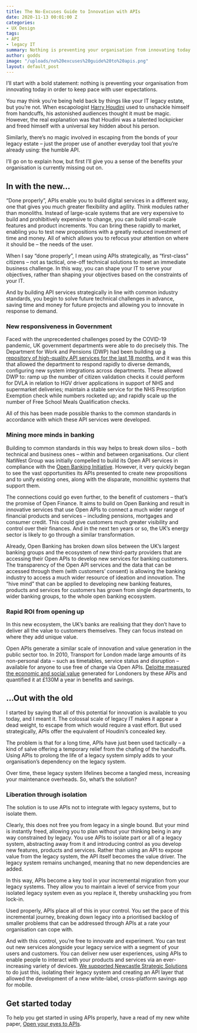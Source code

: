 ```yaml
---
title: The No-Excuses Guide to Innovation with APIs
date: 2020-11-13 00:01:00 Z
categories:
- UX Design
tags:
- API
- legacy IT
summary: Nothing is preventing your organisation from innovating today in order to keep pace with user expectations, because properly using APIs helps you escape from the bonds of your legacy estate.
author: godds
image: "/uploads/no%20excuses%20guide%20to%20apis.png"
layout: default_post
---
```


I’ll start with a bold statement: nothing is preventing your organisation from innovating today in order to keep pace with user expectations.

You may think you’re being held back by things like your IT legacy estate, but you’re not. When escapologist [Harry Houdini](https://en.wikipedia.org/wiki/Harry_Houdini) used to unshackle himself from handcuffs, his astonished audiences thought it must be magic. However, the real explanation was that Houdini was a talented lockpicker and freed himself with a universal key hidden about his person.

Similarly, there’s no magic involved in escaping from the bonds of your legacy estate – just the proper use of another everyday tool that you’re already using: the humble API.

I’ll go on to explain how, but first I’ll give you a sense of the benefits your organisation is currently missing out on.

## In with the new...

“Done properly”, APIs enable you to build digital services in a different way, one that gives you much greater flexibility and agility. Think modules rather than monoliths. Instead of large-scale systems that are very expensive to build and prohibitively expensive to change, you can build small-scale features and product increments. You can bring these rapidly to market, enabling you to test new propositions with a greatly reduced investment of time and money. All of which allows you to refocus your attention on where it should be – the needs of the user.

When I say “done properly”, I mean using APIs strategically, as “first-class” citizens – not as tactical, one-off technical solutions to meet an immediate business challenge. In this way, you can shape your IT to serve your objectives, rather than shaping your objectives based on the constraints of your IT.

And by building API services strategically in line with common industry standards, you begin to solve future technical challenges in advance, saving time and money for future projects and allowing you to innovate in response to demand.

### New responsiveness in Government

Faced with the unprecedented challenges posed by the COVID-19 pandemic, UK government departments were able to do precisely this. The Department for Work and Pensions (DWP) had been building up [a repository of high-quality API services for the last 18 months](https://dwpdigital.blog.gov.uk/2020/06/29/how-our-silent-api-army-has-helped-dwps-covid-19-response/), and it was this that allowed the department to respond rapidly to diverse demands, configuring new system integrations across departments. These allowed DWP to: ramp up the number of citizen validation checks it could perform for DVLA in relation to HGV driver applications in support of NHS and supermarket deliveries; maintain a stable service for the NHS Prescription Exemption check while numbers rocketed up; and rapidly scale up the number of Free School Meals Qualification checks.

All of this has been made possible thanks to the common standards in accordance with which these API services were developed.

### Mining more minds in banking

Building to common standards in this way helps to break down silos – both technical and business ones – within and between organisations. Our client NatWest Group was initially compelled to build its Open API services in compliance with the [Open Banking Initiative](https://www.openbanking.org.uk/). However, it very quickly began to see the vast opportunities its APIs presented to create new propositions and to unify existing ones, along with the disparate, monolithic systems that support them.

The connections could go even further, to the benefit of customers – that’s the promise of Open Finance. It aims to build on Open Banking and result in innovative services that use Open APIs to connect a much wider range of financial products and services – including pensions, mortgages and consumer credit. This could give customers much greater visibility and control over their finances. And in the next ten years or so, the UK’s energy sector is likely to go through a similar transformation.

Already, Open Banking has broken down silos between the UK’s largest banking groups and the ecosystem of new third-party providers that are accessing their Open APIs to develop new services for banking customers. The transparency of the Open API services and the data that can be accessed through them (with customers’ consent) is allowing the banking industry to access a much wider resource of ideation and innovation. The “hive mind” that can be applied to developing new banking features, products and services for customers has grown from single departments, to wider banking groups, to the whole open banking ecosystem.

### Rapid ROI from opening up

In this new ecosystem, the UK’s banks are realising that they don’t have to deliver all the value to customers themselves. They can focus instead on where they add unique value.

Open APIs generate a similar scale of innovation and value generation in the public sector too. In 2010, Transport for London made large amounts of its non-personal data – such as timetables, service status and disruption – available for anyone to use free of charge via Open APIs. [Deloitte measured the economic and social value](http://content.tfl.gov.uk/deloitte-report-tfl-open-data.pdf) generated for Londoners by these APIs and quantified it at £130M a year in benefits and savings.

## ...Out with the old

I started by saying that all of this potential for innovation is available to you today, and I meant it. The colossal scale of legacy IT makes it appear a dead weight, to escape from which would require a vast effort. But used strategically, APIs offer the equivalent of Houdini’s concealed key.

The problem is that for a long time, APIs have just been used tactically – a kind of salve offering a temporary relief from the chafing of the handcuffs. Using APIs to prolong the life of a legacy system simply adds to your organisation’s dependency on the legacy system.

Over time, these legacy system lifelines become a tangled mess, increasing your maintenance overheads. So, what’s the solution?

### Liberation through isolation

The solution is to use APIs not to integrate with legacy systems, but to isolate them.

Clearly, this does not free you from legacy in a single bound. But your mind is instantly freed, allowing you to plan without your thinking being in any way constrained by legacy. You use APIs to isolate part or all of a legacy system, abstracting away from it and introducing control as you develop new features, products and services. Rather than using an API to expose value from the legacy system, the API itself becomes the value driver. The legacy system remains unchanged, meaning that no new dependencies are added.

In this way, APIs become a key tool in your incremental migration from your legacy systems. They allow you to maintain a level of service from your isolated legacy system even as you replace it, thereby unshackling you from lock-in.

Used properly, APIs place all of this in your control. You set the pace of this incremental journey, breaking down legacy into a prioritised backlog of smaller problems that can be addressed through APIs at a rate your organisation can cope with.

And with this control, you’re free to innovate and experiment. You can test out new services alongside your legacy service with a segment of your users and customers. You can deliver new user experiences, using APIs to enable people to interact with your products and services via an ever-increasing variety of devices. [We supported Newcastle Strategic Solutions](https://www.scottlogic.com/our-work/case-study-newcastle-building-society) to do just this, isolating their legacy system and creating an API layer that allowed the development of a new white-label, cross-platform savings app for mobile.

## Get started today

To help you get started in using APIs properly, have a read of my new white paper, [Open your eyes to APIs](https://www.scottlogic.com/white-paper-open-your-eyes-apis).